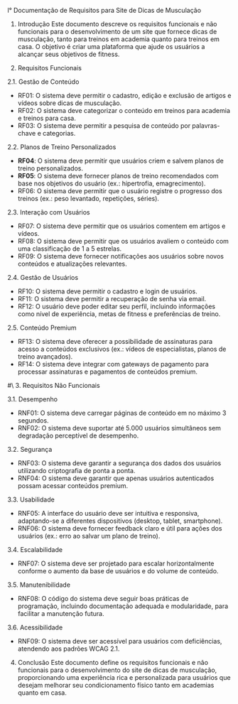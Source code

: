 l° Documentação de Requisitos para Site de Dicas de Musculação

 1. Introdução
Este documento descreve os requisitos funcionais e não funcionais para o desenvolvimento de um site que fornece dicas de musculação, tanto para treinos em academia quanto para treinos em casa. O objetivo é criar uma plataforma que ajude os usuários a alcançar seus objetivos de fitness.

 2. Requisitos Funcionais

 2.1. Gestão de Conteúdo
- RF01: O sistema deve permitir o cadastro, edição e exclusão de artigos e vídeos sobre dicas de musculação.
- RF02: O sistema deve categorizar o conteúdo em treinos para academia e treinos para casa.
- RF03: O sistema deve permitir a pesquisa de conteúdo por palavras-chave e categorias.

 2.2. Planos de Treino Personalizados
- **RF04**: O sistema deve permitir que usuários criem e salvem planos de treino personalizados.
- **RF05**: O sistema deve fornecer planos de treino recomendados com base nos objetivos do usuário (ex.: hipertrofia, emagrecimento).
- RF06: O sistema deve permitir que o usuário registre o progresso dos treinos (ex.: peso levantado, repetições, séries).

 2.3. Interação com Usuários
- RF07: O sistema deve permitir que os usuários comentem em artigos e vídeos.
- RF08: O sistema deve permitir que os usuários avaliem o conteúdo com uma classificação de 1 a 5 estrelas.
- RF09: O sistema deve fornecer notificações aos usuários sobre novos conteúdos e atualizações relevantes.

 2.4. Gestão de Usuários
- RF10: O sistema deve permitir o cadastro e login de usuários.
- RF11: O sistema deve permitir a recuperação de senha via email.
- RF12: O usuário deve poder editar seu perfil, incluindo informações como nível de experiência, metas de fitness e preferências de treino.

 2.5. Conteúdo Premium
- RF13: O sistema deve oferecer a possibilidade de assinaturas para acesso a conteúdos exclusivos (ex.: vídeos de especialistas, planos de treino avançados).
- RF14: O sistema deve integrar com gateways de pagamento para processar assinaturas e pagamentos de conteúdos premium.

#\ 3. Requisitos Não Funcionais

 3.1. Desempenho
- RNF01: O sistema deve carregar páginas de conteúdo em no máximo 3 segundos.
- RNF02: O sistema deve suportar até 5.000 usuários simultâneos sem degradação perceptível de desempenho.

 3.2. Segurança
- RNF03: O sistema deve garantir a segurança dos dados dos usuários utilizando criptografia de ponta a ponta.
- RNF04: O sistema deve garantir que apenas usuários autenticados possam acessar conteúdos premium.

 3.3. Usabilidade
- RNF05: A interface do usuário deve ser intuitiva e responsiva, adaptando-se a diferentes dispositivos (desktop, tablet, smartphone).
- RNF06: O sistema deve fornecer feedback claro e útil para ações dos usuários (ex.: erro ao salvar um plano de treino).

 3.4. Escalabilidade
- RNF07: O sistema deve ser projetado para escalar horizontalmente conforme o aumento da base de usuários e do volume de conteúdo.

 3.5. Manutenibilidade
- RNF08: O código do sistema deve seguir boas práticas de programação, incluindo documentação adequada e modularidade, para facilitar a manutenção futura.

 3.6. Acessibilidade
- RNF09: O sistema deve ser acessível para usuários com deficiências, atendendo aos padrões WCAG 2.1.

 4. Conclusão
Este documento define os requisitos funcionais e não funcionais para o desenvolvimento do site de dicas de musculação, proporcionando uma experiência rica e personalizada para usuários que desejam melhorar seu condicionamento físico tanto em academias quanto em casa.